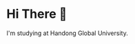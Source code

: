 <!--
**AnJW-HGU/AnJW-HGU** is a ✨ _special_ ✨ repository because its `README.md` (this file) appears on your GitHub profile.

Here are some ideas to get you started:

- 🔭 I’m currently working on ...
- 🌱 I’m currently learning ...
- 👯 I’m looking to collaborate on ...
- 🤔 I’m looking for help with ...
- 💬 Ask me about ...
- 📫 How to reach me: ...
- 😄 Pronouns: ...
- ⚡ Fun fact: ...
-->
# Hi There 👋

I'm studying at Handong Global University.
 
<!-- ![Salgu's GitHub stats](https://github-readme-stats.vercel.app/api?username=AnJW-HGU&show_icons=true&theme=city_lights) -->
